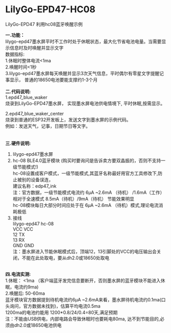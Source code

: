 # LilyGo-EPD47-HC08
LilyGo-EPD47 利用hc08蓝牙唤醒示例

<b>一.功能：</b><br/>
    lilygo-epd47墨水屏平时不工作时处于休眠状态，最大化节省电池电量。当需要显示信息时及时唤醒并显示文字<br/>
  数据指标:<br/>
    1.休眠时整体电流<1ma <br/>
    2.唤醒时间<1秒 <br/>
    3.lilygo-epd47墨水屏每天唤醒并显示3次天气信息，平时偶尔有零星文字提醒记事显示， 普通的18650电池要能支撑约1-3个月<br/>
<br/>
<b>二.代码说明:</b> <br/>
   1.epd47_blue_waker<br/>
     烧录到LilyGo-EPD47墨水屏， 实现墨水屏电池供电情境下, 平时休眠,按需显示。<br/>
     
   2.epd47_blue_waker_center<br/>
     烧录到普通的ESP32开发板上，发送文字到墨水屏的示例代码。 <br/>
     例如：发送天气，记事，日期节日等文字。<br/>
<br/>    
<b>三.硬件说明:</b><br/>
1. lilygo-epd47墨水屏<br/>
2. hc-08 BLE4.0蓝牙模块 (购买时要询问是告诉卖方要双晶振的，否则不支持一级节能模式!)<br/>
     hc-08设置成客户模式，一级节能模式,其蓝牙名称最好用官方工具修改下,防止被别的设备误连，<br/>
     建议名称：edp47_ink<br/>
     注：官方数据，一级节能模式电流约 6μA ~2.6mA （待机） /1.6mA（工作）<br/>
        相对于全速模式 8.5mA（待机）/9mA（待机） 节能效果明显<br/>
        hc-08模块每日大部分时间应处于在 6μA ~2.6mA （待机）模式,理论电流消耗极低
3. 接线<br/>
     lilygo-epd47  hc-08<br/>
       VCC         VCC<br/>
       12          TX<br/>
       13          RX<br/>
       GND         GND<br/>
  注：墨水屏进入节能休眠模式后，顶端12，13引脚处的VCC的电压输出会关闭，不能在此处取电，要从dh2.0或18650处取电<br/>
<br/>  
<b>四.电流实测:</b><br/>
  1.休眠： <1ma （客户端蓝牙发完信息要断开，否则墨水屏的蓝牙模块不能进入休眠，电流约9ma)<br/>
  2.唤醒后: 50-60ma<br/>
  蓝牙模块官方数据提到待机电流约6μA ~2.6mA来看，墨水屏待机电流约0.1ma(口头询问，官方数据未找到)，估算平均电流0.5ma<br/>
  1200ma的电池约能用 1200*0.8/24/0.4=80天,满足预期<br/>
  注：不能由USB供电，内部电路会导致休眠时也要耗电80ma, 达不到节能目的,必须由dh2.0或18650电池供电<br/>
  
